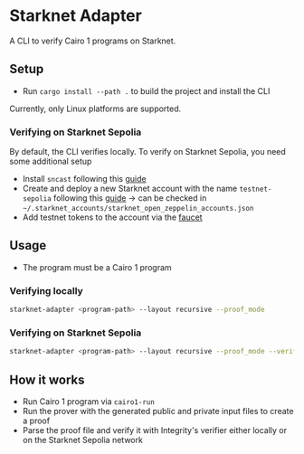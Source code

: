 # Starknet Adapter

A CLI to verify Cairo 1 programs on Starknet.

## Setup
- Run `cargo install --path .` to build the project and install the CLI

Currently, only Linux platforms are supported.

### Verifying on Starknet Sepolia
By default, the CLI verifies locally. To verify on Starknet Sepolia, you need some additional setup
- Install `sncast` following this [guide](https://foundry-rs.github.io/starknet-foundry/getting-started/installation.html)
- Create and deploy a new Starknet account with the name `testnet-sepolia` following this [guide](https://foundry-rs.github.io/starknet-foundry/starknet/account.html) -> can be checked in `~/.starknet_accounts/starknet_open_zeppelin_accounts.json`
- Add testnet tokens to the account via the [faucet](https://starknet-faucet.vercel.app/)

## Usage
- The program must be a Cairo 1 program
### Verifying locally
```bash
starknet-adapter <program-path> --layout recursive --proof_mode
```

### Verifying on Starknet Sepolia
```bash
starknet-adapter <program-path> --layout recursive --proof_mode --verify_on_starknet
```

## How it works
- Run Cairo 1 program via `cairo1-run`
- Run the prover with the generated public and private input files to create a proof
- Parse the proof file and verify it with Integrity's verifier either locally or on the Starknet Sepolia network
